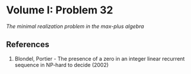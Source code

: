 # Volume I: Problem 32

*The minimal realization problem in the max-plus algebra*

## References

1. Blondel, Portier - The presence of a zero in an integer linear recurrent sequence in NP-hard to decide (2002)